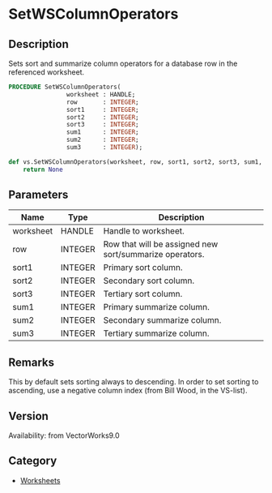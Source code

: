 # SetWSColumnOperators

## Description
Sets sort and summarize column operators for a database row in the referenced worksheet.

```pascal
PROCEDURE SetWSColumnOperators(
				worksheet : HANDLE;
				row       : INTEGER;
				sort1     : INTEGER;
				sort2     : INTEGER;
				sort3     : INTEGER;
				sum1      : INTEGER;
				sum2      : INTEGER;
				sum3      : INTEGER);
```

```python
def vs.SetWSColumnOperators(worksheet, row, sort1, sort2, sort3, sum1, sum2, sum3):
    return None
```

## Parameters
|Name|Type|Description|
|---|---|---|
|worksheet|HANDLE|Handle to worksheet.|
|row|INTEGER|Row that will be assigned new sort/summarize operators.|
|sort1|INTEGER|Primary sort column.|
|sort2|INTEGER|Secondary sort column.|
|sort3|INTEGER|Tertiary sort column.|
|sum1|INTEGER|Primary summarize column.|
|sum2|INTEGER|Secondary summarize column.|
|sum3|INTEGER|Tertiary summarize column.|

## Remarks
This by default sets sorting always to descending. In order to set sorting to ascending, use a negative column index (from Bill Wood, in the VS-list).

## Version
Availability: from VectorWorks9.0

## Category
* [Worksheets](../Categories/Worksheets.md)
